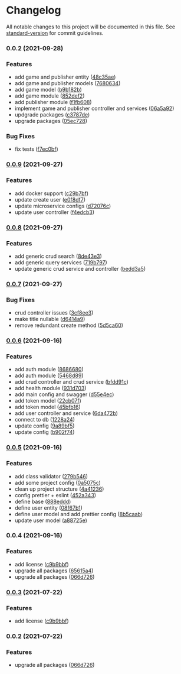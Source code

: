 # Changelog

All notable changes to this project will be documented in this file. See [standard-version](https://github.com/conventional-changelog/standard-version) for commit guidelines.

### 0.0.2 (2021-09-28)


### Features

* add game and publisher entity ([48c35ae](https://github.com/MRdevX/miniature-game-ms/commit/48c35aebbf0392aae0d4b14c3696e7dd1f9be937))
* add game and publisher models ([7680634](https://github.com/MRdevX/miniature-game-ms/commit/768063405f1aa16b162bbdfc6d64631a3844762f))
* add game model ([b9b182b](https://github.com/MRdevX/miniature-game-ms/commit/b9b182b22f6ae92c50baacb3a3e68ad882d72305))
* add game module ([852def2](https://github.com/MRdevX/miniature-game-ms/commit/852def229ef490c13d040e613bc7c150c59bb38f))
* add publisher module ([f1fb608](https://github.com/MRdevX/miniature-game-ms/commit/f1fb6083a5a335d14e93438f0fa1af13b2721597))
* implement game and publisher controller and services ([06a5a92](https://github.com/MRdevX/miniature-game-ms/commit/06a5a92468242297784e2aa10f70cc1f9aa1d88c))
* updgrade packages ([c3787de](https://github.com/MRdevX/miniature-game-ms/commit/c3787deb4610540b60142d423ff7f20a6e9a3a0a))
* upgrade packages ([05ec728](https://github.com/MRdevX/miniature-game-ms/commit/05ec728c74e62e2d8059253135fb4f4a9c53ce80))


### Bug Fixes

* fix tests ([f7ec0bf](https://github.com/MRdevX/miniature-game-ms/commit/f7ec0bf6a6bd35f76e3480d15a66499a2218ede3))

### [0.0.9](https://github.com/MRdevX/nestjs-microservice-kit/compare/v0.0.8...v0.0.9) (2021-09-27)


### Features

* add docker support ([c29b7bf](https://github.com/MRdevX/nestjs-microservice-kit/commit/c29b7bf45d6a08d6031a67d0cc5e61f453d57069))
* update create user ([e0f8df7](https://github.com/MRdevX/nestjs-microservice-kit/commit/e0f8df7f3f86c277dcb5a1a4d75244d92a61f8fb))
* update microservice configs ([d72076c](https://github.com/MRdevX/nestjs-microservice-kit/commit/d72076c6e68b79f51057bfecf26b6ddf92a266f6))
* update user controller ([f4edcb3](https://github.com/MRdevX/nestjs-microservice-kit/commit/f4edcb3f594ee44629006a0868638f40e8ec3d41))

### [0.0.8](https://github.com/MRdevX/nestjs-microservice-kit/compare/v0.0.7...v0.0.8) (2021-09-27)


### Features

* add generic crud search ([8de43e3](https://github.com/MRdevX/nestjs-microservice-kit/commit/8de43e3f31834c736923dfe9c5158938b59bfee5))
* add generic query services ([719b797](https://github.com/MRdevX/nestjs-microservice-kit/commit/719b79786d809e0dfd466190efb3abfbeb1dc36d))
* update generic crud service and controller ([bedd3a5](https://github.com/MRdevX/nestjs-microservice-kit/commit/bedd3a56b5058e6d8a95abbad2ab50ebeb2e09bc))

### [0.0.7](https://github.com/MRdevX/nestjs-microservice-kit/compare/v0.0.6...v0.0.7) (2021-09-27)


### Bug Fixes

* crud controller issues ([3cf8ee3](https://github.com/MRdevX/nestjs-microservice-kit/commit/3cf8ee30a65cab1aa3c78dccaaabed0ad595265e))
* make title nullable ([d6414a9](https://github.com/MRdevX/nestjs-microservice-kit/commit/d6414a9e0b09771783fabe853675f506044fba17))
* remove redundant create method ([5d5ca60](https://github.com/MRdevX/nestjs-microservice-kit/commit/5d5ca603552f5ea10ab6dc3a311c89c238558f8f))

### [0.0.6](https://github.com/MRdevX/nestjs-microservice-kit/compare/v0.0.5...v0.0.6) (2021-09-16)


### Features

* add auth module ([8686680](https://github.com/MRdevX/nestjs-microservice-kit/commit/86866805d31bd41a55c0fb6a07fb81385fb96526))
* add auth module ([5468d89](https://github.com/MRdevX/nestjs-microservice-kit/commit/5468d89e4876889ea8f4b3d80f4bcee4d10f9335))
* add crud controller and crud service ([bfdd91c](https://github.com/MRdevX/nestjs-microservice-kit/commit/bfdd91c094511057ed691745c61ccc1212ce83ce))
* add health module ([931d703](https://github.com/MRdevX/nestjs-microservice-kit/commit/931d70310fb86472f378c05892b0ac41cc31dc6c))
* add main config and swagger ([d55e4ec](https://github.com/MRdevX/nestjs-microservice-kit/commit/d55e4ec784ce059a130e726d5140991bf8ea5515))
* add token model ([22cb07f](https://github.com/MRdevX/nestjs-microservice-kit/commit/22cb07fce9671f223385911abc539a8163ea4afe))
* add token model ([45bfb16](https://github.com/MRdevX/nestjs-microservice-kit/commit/45bfb169425710eb8933a300bd4d0d606429a078))
* add user controller and service ([6da472b](https://github.com/MRdevX/nestjs-microservice-kit/commit/6da472bf83c26be911dfa2eac7434b895f41a5b5))
* connect to db ([1228a24](https://github.com/MRdevX/nestjs-microservice-kit/commit/1228a244852ef5190d56a365a041905c44159dad))
* update config ([9a89bf5](https://github.com/MRdevX/nestjs-microservice-kit/commit/9a89bf5748becd69d7bde1de5f6bd832783dde58))
* update config ([b902f74](https://github.com/MRdevX/nestjs-microservice-kit/commit/b902f7462e7ac835efad37d1c9c87ad9b5be8480))

### [0.0.5](https://github.com/MRdevX/nestjs-microservice-kit/compare/v0.0.4...v0.0.5) (2021-09-16)


### Features

* add class validator ([279b546](https://github.com/MRdevX/nestjs-microservice-kit/commit/279b5464b55b27c3b304a3bef9912e3241a32c06))
* add some project config ([0a5075c](https://github.com/MRdevX/nestjs-microservice-kit/commit/0a5075ce4f4230855f981d8ae95e72446ad68c64))
* clean up project structure ([4a41236](https://github.com/MRdevX/nestjs-microservice-kit/commit/4a4123692a38efc55a35fe5a57cd332bca9957ac))
* config prettier + eslint ([452a343](https://github.com/MRdevX/nestjs-microservice-kit/commit/452a3436bb90cf7367efa98cdcf4a91c8f1e2d69))
* define base ([888eddd](https://github.com/MRdevX/nestjs-microservice-kit/commit/888edddeac12092d60d3187340d950d6ea449307))
* define user entity ([08f67b1](https://github.com/MRdevX/nestjs-microservice-kit/commit/08f67b1f90ca008f1fd742901ca24743fac9a7ec))
* define user model and add prettier config ([8b5caab](https://github.com/MRdevX/nestjs-microservice-kit/commit/8b5caab502c6aea08e7e18b064ec941e05d22e0c))
* update user model ([a88725e](https://github.com/MRdevX/nestjs-microservice-kit/commit/a88725e7bdd89f102ae9bb6816a2643339e68044))

### 0.0.4 (2021-09-16)


### Features

* add license ([c9b9bbf](https://github.com/MRdevX/nestjs-microservice-kit/commit/c9b9bbf60aa0da53eb8c773f7c21e491c3c501a1))
* upgrade all packages ([65615a4](https://github.com/MRdevX/nestjs-microservice-kit/commit/65615a4415480c36798c2a436eedf5192c538027))
* upgrade all packages ([066d726](https://github.com/MRdevX/nestjs-microservice-kit/commit/066d72678c2b5c3ab3eb35c0f53763456ad066f4))

### [0.0.3](https://github.com/MRdevX/nestjs-microservice-kit/compare/v0.0.2...v0.0.3) (2021-07-22)


### Features

* add license ([c9b9bbf](https://github.com/MRdevX/nestjs-microservice-kit/commit/c9b9bbf60aa0da53eb8c773f7c21e491c3c501a1))

### 0.0.2 (2021-07-22)


### Features

* upgrade all packages ([066d726](https://github.com/MRdevX/nestjs-microservice-kit/commit/066d72678c2b5c3ab3eb35c0f53763456ad066f4))
